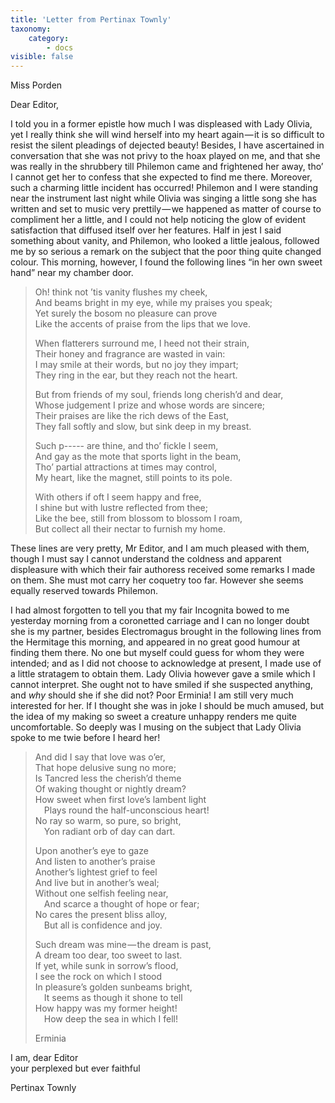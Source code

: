 ```yaml
---
title: 'Letter from Pertinax Townly'
taxonomy:
    category:
        - docs
visible: false
---
```


<div class="author">Miss Porden</div> 
  
Dear Editor,  
  
I told you in a former epistle how much I was displeased with Lady Olivia, yet I really think she will wind herself into my heart again — it is so difficult to resist the silent pleadings of dejected beauty! Besides, I have ascertained in conversation that she was not privy to the hoax played on me, and that she was really in the shrubbery till Philemon came and frightened her away, tho’ I cannot get her to confess that she expected to find me there. Moreover, such a charming little incident has occurred! Philemon and I were standing near the instrument last night while Olivia was singing a little song she has written and set to music very prettily — we happened as matter of course to compliment her a little, and I could not help noticing the glow of evident satisfaction that diffused itself over her features. Half in jest I said something about vanity, and Philemon, who looked a little jealous, followed me by so serious a remark on the subject that the poor thing quite changed colour. This morning, however, I found the following lines “in her own sweet hand” near my chamber door.  
  
> Oh! think not ’tis vanity flushes my cheek,  
> And beams bright in my eye, while my praises you speak;  
> Yet surely the bosom no pleasure can prove  
> Like the accents of praise from the lips that we love.  
>   
> When flatterers surround me, I heed not their strain,  
> Their honey and fragrance are wasted in vain:  
> I may smile at their words, but no joy they impart;  
> They ring in the ear, but they reach not the heart.  
>   
> But from friends of my soul, friends long cherish’d and dear,  
> Whose judgement I prize and whose words are sincere;  
> Their praises are like the rich dews of the East,  
> They fall softly and slow, but sink deep in my breast.  
>   
> Such p----- are thine, and tho’ fickle I seem,  
> And gay as the mote that sports light in the beam,  
> Tho’ partial attractions at times may control,  
> My heart, like the magnet, still points to its pole.  
>   
> With others if oft I seem happy and free,  
> I shine but with lustre reflected from thee;  
> Like the bee, still from blossom to blossom I roam,  
> But collect all their nectar to furnish my home.  
  
These lines are very pretty, Mr Editor, and I am much pleased with them, though I must say I cannot understand the coldness and apparent displeasure with which their fair authoress received some remarks I made on them. She must mot carry her coquetry too far. However she seems equally reserved towards Philemon.  
  
I had almost forgotten to tell you that my fair Incognita bowed to me yesterday morning from a coronetted carriage and I can no longer doubt she is my partner, besides Electromagus brought in the following lines from the Hermitage this morning, and appeared in no great good humour at finding them there. No one but myself could guess for whom they were intended; and as I did not choose to acknowledge at present, I made use of a little stratagem to obtain them. Lady Olivia however gave a smile which I cannot interpret. She ought not to have smiled if she suspected anything, and *why* should she if she did not? Poor Erminia! I am still very much interested for her. If I thought she was in joke I should be much amused, but the idea of my making so sweet a creature unhappy renders me quite uncomfortable. So deeply was I musing on the subject that Lady Olivia spoke to me twie before I heard her!  
  
> And did I say that love was o’er,  
> That hope delusive sung no more;  
> Is Tancred less the cherish’d theme  
> Of waking thought or nightly dream?  
> How sweet when first love’s lambent light  
> &emsp;Plays round the half-unconscious heart!  
> No ray so warm, so pure, so bright,  
> &emsp;Yon radiant orb of day can dart.  
>   
> Upon another’s eye to gaze  
> And listen to another’s praise  
> Another’s lightest grief to feel  
> And live but in another’s weal;  
> Without one selfish feeling near,  
> &emsp;And scarce a thought of hope or fear;  
> No cares the present bliss alloy,  
> &emsp;But all is confidence and joy.  
>   
> Such dream was mine — the dream is past,  
> A dream too dear, too sweet to last.  
> If yet, while sunk in sorrow’s flood,  
> I see the rock on which I stood  
> In pleasure’s golden sunbeams bright,  
> &emsp;It seems as though it shone to tell  
> How happy was my former height!  
> &emsp;How deep the sea in which I fell!  
>   
> Erminia  
  
I am, dear Editor  
your perplexed but ever faithful  
  
Pertinax Townly  